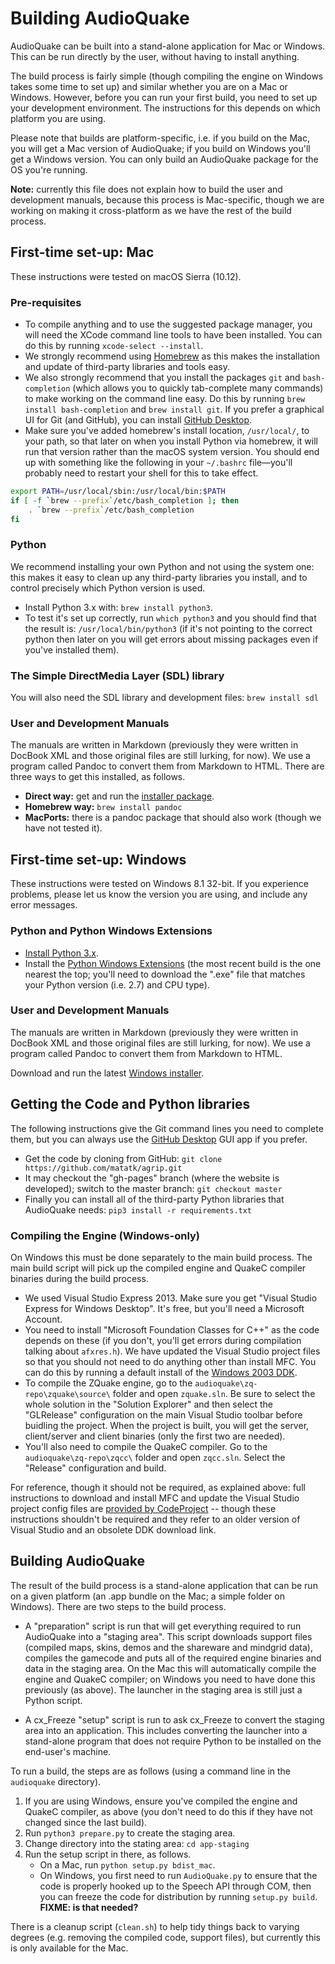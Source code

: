 Building AudioQuake
===================

AudioQuake can be built into a stand-alone application for Mac or Windows. This can be run directly by the user, without having to install anything.

The build process is fairly simple (though compiling the engine on Windows takes some time to set up) and similar whether you are on a Mac or Windows. However, before you can run your first build, you need to set up your development environment. The instructions for this depends on which platform you are using.

Please note that builds are platform-specific, i.e. if you build on the Mac, you will get a Mac version of AudioQuake; if you build on Windows you'll get a Windows version. You can only build an AudioQuake package for the OS you're running.

**Note:** currently this file does not explain how to build the user and development manuals, because this process is Mac-specific, though we are working on making it cross-platform as we have the rest of the build process.

First-time set-up: Mac
----------------------

These instructions were tested on macOS Sierra (10.12).

### Pre-requisites

-   To compile anything and to use the suggested package manager, you will need the XCode command line tools to have been installed. You can do this by running `xcode-select --install`.
-   We strongly recommend using [Homebrew](http://brew.sh) as this makes the installation and update of third-party libraries and tools easy.
-   We also strongly recommend that you install the packages `git` and `bash-completion` (which allows you to quickly tab-complete many commands) to make working on the command line easy. Do this by running `brew install bash-completion` and `brew install git`. If you prefer a graphical UI for Git (and GitHub), you can install [GitHub Desktop](http://desktop.github.com).
-   Make sure you've added homebrew's install location, `/usr/local/`, to your path, so that later on when you install Python via homebrew, it will run that version rather than the macOS system version. You should end up with something like the following in your `~/.bashrc` file—you'll probably need to restart your shell for this to take effect.

```bash
export PATH=/usr/local/sbin:/usr/local/bin:$PATH
if [ -f `brew --prefix`/etc/bash_completion ]; then
    . `brew --prefix`/etc/bash_completion
fi
```

### Python

We recommend installing your own Python and not using the system one: this makes it easy to clean up any third-party libraries you install, and to control precisely which Python version is used.

-   Install Python 3.x with: `brew install python3`.
-   To test it's set up correctly, run `which python3` and you should find that the result is: `/usr/local/bin/python3` (if it's not pointing to the correct python then later on you will get errors about missing packages even if you've installed them).

### The Simple DirectMedia Layer (SDL) library

You will also need the SDL library and development files: `brew install sdl`

### User and Development Manuals

The manuals are written in Markdown (previously they were written in DocBook XML and those original files are still lurking, for now). We use a program called Pandoc to convert them from Markdown to HTML. There are three ways to get this installed, as follows.

-   **Direct way:** get and run the [installer package](https://github.com/jgm/pandoc/releases/latest/).
-   **Homebrew way:** `brew install pandoc`
-   **MacPorts:** there is a pandoc package that should also work (though we have not tested it).

First-time set-up: Windows
--------------------------

These instructions were tested on Windows 8.1 32-bit. If you experience problems, please let us know the version you are using, and include any error messages.

### Python and Python Windows Extensions

-   [Install Python 3.x](http://www.python.org/downloads/).
-   Install the [Python Windows Extensions](http://sourceforge.net/projects/pywin32/files/pywin32/) (the most recent build is the one nearest the top; you'll need to download the ".exe" file that matches your Python version (i.e. 2.7) and CPU type).

### User and Development Manuals

The manuals are written in Markdown (previously they were written in DocBook XML and those original files are still lurking, for now). We use a program called Pandoc to convert them from Markdown to HTML.

Download and run the latest [Windows installer](https://github.com/jgm/pandoc/releases/latest/).

Getting the Code and Python libraries
-------------------------------------

The following instructions give the Git command lines you need to complete them, but you can always use the [GitHub Desktop](http://desktop.github.com) GUI app if you prefer.

-   Get the code by cloning from GitHub: `git clone https://github.com/matatk/agrip.git`
-   It may checkout the "gh-pages" branch (where the website is developed); switch to the master branch: `git checkout master`
-   Finally you can install all of the third-party Python libraries that AudioQuake needs: `pip3 install -r requirements.txt`

### Compiling the Engine (Windows-only)

On Windows this must be done separately to the main build process. The main build script will pick up the compiled engine and QuakeC compiler binaries during the build process.

-   We used Visual Studio Express 2013. Make sure you get "Visual Studio Express for Windows Desktop". It's free, but you'll need a Microsoft Account.
-   You need to install "Microsoft Foundation Classes for C++" as the code depends on these (if you don't, you'll get errors during compilation talking about `afxres.h`). We have updated the Visual Studio project files so that you should not need to do anything other than install MFC. You can do this by running a default install of the [Windows 2003 DDK](http://download.microsoft.com/download/9/0/f/90f019ac-8243-48d3-91cf-81fc4093ecfd/1830_usa_ddk.iso).
-   To compile the ZQuake engine, go to the `audioquake\zq-repo\zquake\source\` folder and open `zquake.sln`. Be sure to select the whole solution in the "Solution Explorer" and then select the "GLRelease" configuration on the main Visual Studio toolbar before buidling the project. When the project is built, you will get the server, client/server and client binaries (only the first two are needed).
-   You'll also need to compile the QuakeC compiler. Go to the `audioquake\zq-repo\zqcc\` folder and open `zqcc.sln`. Select the "Release" configuration and build.

For reference, though it should not be required, as explained above: full instructions to download and install MFC and update the Visual Studio project config files are [provided by CodeProject](http://www.codeproject.com/Articles/30439/How-to-compile-MFC-code-in-Visual-C-Express) -- though these instructions shouldn't be required and they refer to an older version of Visual Studio and an obsolete DDK download link.

Building AudioQuake
-------------------

The result of the build process is a stand-alone application that can be run on a given platform (an .app bundle on the Mac; a simple folder on Windows). There are two steps to the build process.

-   A "preparation" script is run that will get everything required to run AudioQuake into a "staging area". This script downloads support files (compiled maps, skins, demos and the shareware and mindgrid data), compiles the gamecode and puts all of the required engine binaries and data in the staging area. On the Mac this will automatically compile the engine and QuakeC compiler; on Windows you need to have done this previously (as above). The launcher in the staging area is still just a Python script.

-   A cx\_Freeze "setup" script is run to ask cx\_Freeze to convert the staging area into an application. This includes converting the launcher into a stand-alone program that does not require Python to be installed on the end-user's machine.

To run a build, the steps are as follows (using a command line in the `audioquake` directory).

1.  If you are using Windows, ensure you've compiled the engine and QuakeC compiler, as above (you don't need to do this if they have not changed since the last build).
2.  Run `python3 prepare.py` to create the staging area.
3.  Change directory into the stating area: `cd app-staging`
4.  Run the setup script in there, as follows.
    -   On a Mac, run `python setup.py bdist_mac`.
    -   On Windows, you first need to run `AudioQuake.py` to ensure that the code is properly hooked up to the Speech API through COM, then you can freeze the code for distribution by running `setup.py build`. **FIXME: is that needed?**

There is a cleanup script (`clean.sh`) to help tidy things back to varying degrees (e.g. removing the compiled code, support files), but currently this is only available for the Mac.
